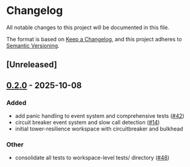 # Changelog

All notable changes to this project will be documented in this file.

The format is based on [Keep a Changelog](https://keepachangelog.com/en/1.0.0/),
and this project adheres to [Semantic Versioning](https://semver.org/spec/v2.0.0.html).

## [Unreleased]

## [0.2.0](https://github.com/joshrotenberg/tower-resilience/compare/tower-resilience-core-v0.1.0...tower-resilience-core-v0.2.0) - 2025-10-08

### Added

- add panic handling to event system and comprehensive tests ([#42](https://github.com/joshrotenberg/tower-resilience/pull/42))
- circuit breaker event system and slow call detection ([#14](https://github.com/joshrotenberg/tower-resilience/pull/14))
- initial tower-resilience workspace with circuitbreaker and bulkhead

### Other

- consolidate all tests to workspace-level tests/ directory ([#48](https://github.com/joshrotenberg/tower-resilience/pull/48))
